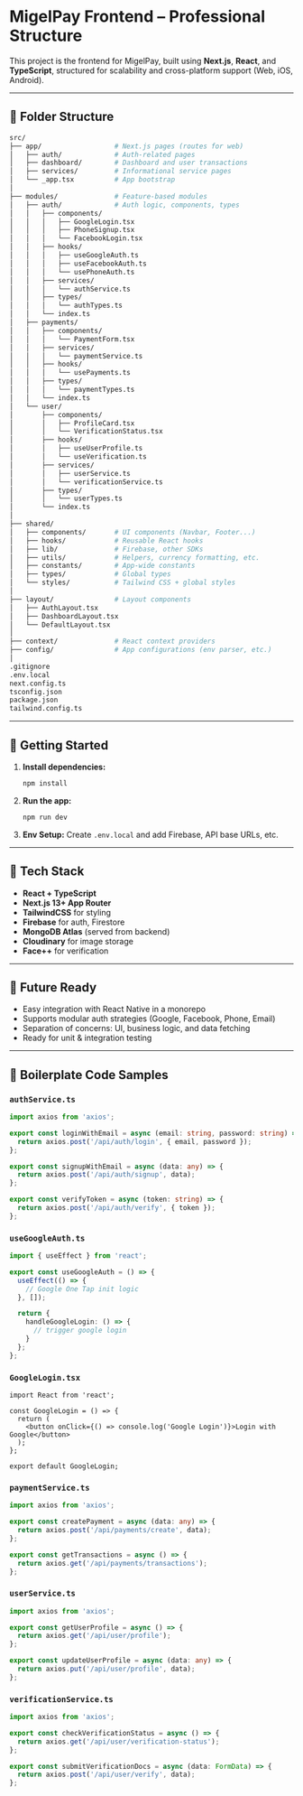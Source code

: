 # MigelPay Frontend – Professional Structure

This project is the frontend for MigelPay, built using **Next.js**, **React**, and **TypeScript**, structured for scalability and cross-platform support (Web, iOS, Android).

---

## 📁 Folder Structure

```bash
src/
├── app/                  # Next.js pages (routes for web)
│   ├── auth/             # Auth-related pages
│   ├── dashboard/        # Dashboard and user transactions
│   ├── services/         # Informational service pages
│   └── _app.tsx          # App bootstrap
│
├── modules/              # Feature-based modules
│   ├── auth/             # Auth logic, components, types
│   │   ├── components/
│   │   │   ├── GoogleLogin.tsx
│   │   │   ├── PhoneSignup.tsx
│   │   │   └── FacebookLogin.tsx
│   │   ├── hooks/
│   │   │   ├── useGoogleAuth.ts
│   │   │   ├── useFacebookAuth.ts
│   │   │   └── usePhoneAuth.ts
│   │   ├── services/
│   │   │   └── authService.ts
│   │   ├── types/
│   │   │   └── authTypes.ts
│   │   └── index.ts
│   ├── payments/
│   │   ├── components/
│   │   │   └── PaymentForm.tsx
│   │   ├── services/
│   │   │   └── paymentService.ts
│   │   ├── hooks/
│   │   │   └── usePayments.ts
│   │   ├── types/
│   │   │   └── paymentTypes.ts
│   │   └── index.ts
│   └── user/
│       ├── components/
│       │   ├── ProfileCard.tsx
│       │   └── VerificationStatus.tsx
│       ├── hooks/
│       │   ├── useUserProfile.ts
│       │   └── useVerification.ts
│       ├── services/
│       │   ├── userService.ts
│       │   └── verificationService.ts
│       ├── types/
│       │   └── userTypes.ts
│       └── index.ts
│
├── shared/
│   ├── components/       # UI components (Navbar, Footer...)
│   ├── hooks/            # Reusable React hooks
│   ├── lib/              # Firebase, other SDKs
│   ├── utils/            # Helpers, currency formatting, etc.
│   ├── constants/        # App-wide constants
│   ├── types/            # Global types
│   └── styles/           # Tailwind CSS + global styles
│
├── layout/               # Layout components
│   ├── AuthLayout.tsx
│   ├── DashboardLayout.tsx
│   └── DefaultLayout.tsx
│
├── context/              # React context providers
├── config/               # App configurations (env parser, etc.)
│
.gitignore
.env.local
next.config.ts
tsconfig.json
package.json
tailwind.config.ts
```

---

## 🚀 Getting Started

1. **Install dependencies:**

   ```bash
   npm install
   ```

2. **Run the app:**

   ```bash
   npm run dev
   ```

3. **Env Setup:**
   Create `.env.local` and add Firebase, API base URLs, etc.

---

## 🧩 Tech Stack

- **React + TypeScript**
- **Next.js 13+ App Router**
- **TailwindCSS** for styling
- **Firebase** for auth, Firestore
- **MongoDB Atlas** (served from backend)
- **Cloudinary** for image storage
- **Face++** for verification

---

## 🔮 Future Ready

- Easy integration with React Native in a monorepo
- Supports modular auth strategies (Google, Facebook, Phone, Email)
- Separation of concerns: UI, business logic, and data fetching
- Ready for unit & integration testing

---

## 🧪 Boilerplate Code Samples

### `authService.ts`

```ts
import axios from 'axios';

export const loginWithEmail = async (email: string, password: string) => {
  return axios.post('/api/auth/login', { email, password });
};

export const signupWithEmail = async (data: any) => {
  return axios.post('/api/auth/signup', data);
};

export const verifyToken = async (token: string) => {
  return axios.post('/api/auth/verify', { token });
};
```

### `useGoogleAuth.ts`

```ts
import { useEffect } from 'react';

export const useGoogleAuth = () => {
  useEffect(() => {
    // Google One Tap init logic
  }, []);

  return {
    handleGoogleLogin: () => {
      // trigger google login
    }
  };
};
```

### `GoogleLogin.tsx`

```tsx
import React from 'react';

const GoogleLogin = () => {
  return (
    <button onClick={() => console.log('Google Login')}>Login with Google</button>
  );
};

export default GoogleLogin;
```

### `paymentService.ts`

```ts
import axios from 'axios';

export const createPayment = async (data: any) => {
  return axios.post('/api/payments/create', data);
};

export const getTransactions = async () => {
  return axios.get('/api/payments/transactions');
};
```

### `userService.ts`

```ts
import axios from 'axios';

export const getUserProfile = async () => {
  return axios.get('/api/user/profile');
};

export const updateUserProfile = async (data: any) => {
  return axios.put('/api/user/profile', data);
};
```

### `verificationService.ts`

```ts
import axios from 'axios';

export const checkVerificationStatus = async () => {
  return axios.get('/api/user/verification-status');
};

export const submitVerificationDocs = async (data: FormData) => {
  return axios.post('/api/user/verify', data);
};
```

